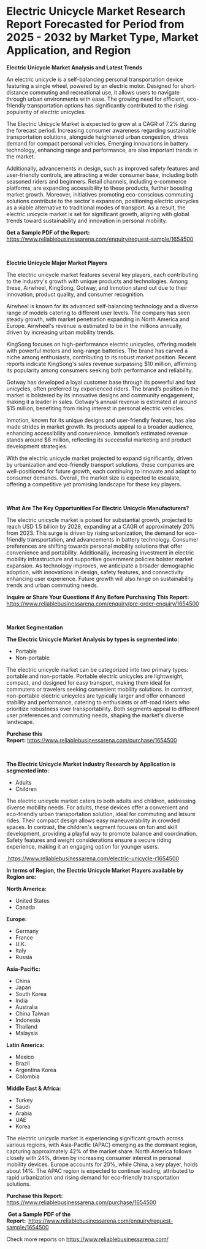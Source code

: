<p><h1>Electric Unicycle Market Research Report Forecasted for Period from 2025 -  2032 by Market Type, Market Application, and Region</h1></p><p><strong>Electric Unicycle Market Analysis and Latest Trends</strong></p>
<p><p>An electric unicycle is a self-balancing personal transportation device featuring a single wheel, powered by an electric motor. Designed for short-distance commuting and recreational use, it allows users to navigate through urban environments with ease. The growing need for efficient, eco-friendly transportation options has significantly contributed to the rising popularity of electric unicycles.</p><p>The Electric Unicycle Market is expected to grow at a CAGR of 7.2% during the forecast period. Increasing consumer awareness regarding sustainable transportation solutions, alongside heightened urban congestion, drives demand for compact personal vehicles. Emerging innovations in battery technology, enhancing range and performance, are also important trends in the market. </p><p>Additionally, advancements in design, such as improved safety features and user-friendly controls, are attracting a wider consumer base, including both seasoned riders and beginners. Retail channels, including e-commerce platforms, are expanding accessibility to these products, further boosting market growth. Moreover, initiatives promoting eco-conscious commuting solutions contribute to the sector's expansion, positioning electric unicycles as a viable alternative to traditional modes of transport. As a result, the electric unicycle market is set for significant growth, aligning with global trends toward sustainability and innovation in personal mobility.</p></p>
<p><strong>Get a Sample PDF of the Report:&nbsp;</strong> <a href="https://www.reliablebusinessarena.com/enquiry/request-sample/1654500?utm_campaign=2958&utm_medium=2&utm_source=Github&utm_content=ia&utm_term=05042025&utm_id=electric-unicycle">https://www.reliablebusinessarena.com/enquiry/request-sample/1654500</a></p>
<p>&nbsp;</p>
<p><strong>Electric Unicycle Major Market Players</strong></p>
<p><p>The electric unicycle market features several key players, each contributing to the industry's growth with unique products and technologies. Among these, Airwheel, KingSong, Gotway, and Inmotion stand out due to their innovation, product quality, and consumer recognition.</p><p>Airwheel is known for its advanced self-balancing technology and a diverse range of models catering to different user levels. The company has seen steady growth, with market penetration expanding in North America and Europe. Airwheel's revenue is estimated to be in the millions annually, driven by increasing urban mobility trends.</p><p>KingSong focuses on high-performance electric unicycles, offering models with powerful motors and long-range batteries. The brand has carved a niche among enthusiasts, contributing to its robust market position. Recent reports indicate KingSong's sales revenue surpassing $10 million, affirming its popularity among consumers seeking both performance and reliability.</p><p>Gotway has developed a loyal customer base through its powerful and fast unicycles, often preferred by experienced riders. The brand’s position in the market is bolstered by its innovative designs and community engagement, making it a leader in sales. Gotway's annual revenue is estimated at around $15 million, benefiting from rising interest in personal electric vehicles.</p><p>Inmotion, known for its unique designs and user-friendly features, has also made strides in market growth. Its products appeal to a broader audience, enhancing accessibility and convenience. Inmotion’s estimated revenue stands around $8 million, reflecting its successful marketing and product development strategies.</p><p>With the electric unicycle market projected to expand significantly, driven by urbanization and eco-friendly transport solutions, these companies are well-positioned for future growth, each continuing to innovate and adapt to consumer demands. Overall, the market size is expected to escalate, offering a competitive yet promising landscape for these key players.</p></p>
<p>&nbsp;</p>
<p><strong>What Are The Key Opportunities For Electric Unicycle Manufacturers?</strong></p>
<p><p>The electric unicycle market is poised for substantial growth, projected to reach USD 1.5 billion by 2028, expanding at a CAGR of approximately 20% from 2023. This surge is driven by rising urbanization, the demand for eco-friendly transportation, and advancements in battery technology. Consumer preferences are shifting towards personal mobility solutions that offer convenience and portability. Additionally, increasing investment in electric mobility infrastructure and supportive government policies bolster market expansion. As technology improves, we anticipate a broader demographic adoption, with innovations in design, safety features, and connectivity enhancing user experience. Future growth will also hinge on sustainability trends and urban commuting needs.</p></p>
<p><strong>Inquire or Share Your Questions If Any Before Purchasing This Report:</strong> <a href="https://www.reliablebusinessarena.com/enquiry/pre-order-enquiry/1654500?utm_campaign=2958&utm_medium=2&utm_source=Github&utm_content=ia&utm_term=05042025&utm_id=electric-unicycle">https://www.reliablebusinessarena.com/enquiry/pre-order-enquiry/1654500</a></p>
<p>&nbsp;</p>
<p><strong>Market Segmentation</strong></p>
<p><strong>The Electric Unicycle Market Analysis by types is segmented into:</strong></p>
<p><ul><li>Portable</li><li>Non-portable</li></ul></p>
<p><p>The electric unicycle market can be categorized into two primary types: portable and non-portable. Portable electric unicycles are lightweight, compact, and designed for easy transport, making them ideal for commuters or travelers seeking convenient mobility solutions. In contrast, non-portable electric unicycles are typically larger and offer enhanced stability and performance, catering to enthusiasts or off-road riders who prioritize robustness over transportability. Both segments appeal to different user preferences and commuting needs, shaping the market's diverse landscape.</p></p>
<p><strong>Purchase this Report:&nbsp;</strong><a href="https://www.reliablebusinessarena.com/purchase/1654500?utm_campaign=2958&utm_medium=2&utm_source=Github&utm_content=ia&utm_term=05042025&utm_id=electric-unicycle">https://www.reliablebusinessarena.com/purchase/1654500</a></p>
<p>&nbsp;</p>
<p><strong>The Electric Unicycle Market Industry Research by Application is segmented into:</strong></p>
<p><ul><li>Adults</li><li>Children</li></ul></p>
<p><p>The electric unicycle market caters to both adults and children, addressing diverse mobility needs. For adults, these devices offer a convenient and eco-friendly urban transportation solution, ideal for commuting and leisure rides. Their compact design allows easy maneuverability in crowded spaces. In contrast, the children's segment focuses on fun and skill development, providing a playful way to promote balance and coordination. Safety features and weight considerations ensure a secure riding experience, making it an engaging option for younger users.</p></p>
<p><a href="https://www.reliablebusinessarena.com/electric-unicycle-r1654500?utm_campaign=2958&utm_medium=2&utm_source=Github&utm_content=ia&utm_term=05042025&utm_id=electric-unicycle">&nbsp;https://www.reliablebusinessarena.com/electric-unicycle-r1654500</a></p>
<p><strong>In terms of Region, the Electric Unicycle Market Players available by Region are:</strong></p>
<p>
    <p> <strong> North America: </strong>
        <ul>
            <li>United States</li>
            <li>Canada</li>
        </ul>
        </p> 
    <p> <strong> Europe: </strong>
        <ul>
            <li>Germany</li>
            <li>France</li>
            <li>U.K.</li>
            <li>Italy</li>
            <li>Russia</li>
        </ul>
        </p> 
    <p> <strong> Asia-Pacific: </strong>
        <ul>
            <li>China</li>
            <li>Japan</li>
            <li>South Korea</li>
            <li>India</li>
            <li>Australia</li>
            <li>China Taiwan</li>
            <li>Indonesia</li>
            <li>Thailand</li>
            <li>Malaysia</li>
        </ul>
        </p> 
    <p> <strong> Latin America: </strong>
        <ul>
            <li>Mexico</li>
            <li>Brazil</li>
            <li>Argentina Korea</li>
            <li>Colombia</li>
        </ul>
        </p> 
    <p> <strong> Middle East & Africa: </strong>
        <ul>
            <li>Turkey</li>
            <li>Saudi</li>
            <li>Arabia</li>
            <li>UAE</li>
            <li>Korea</li>
        </ul>
    </p>
    </p>
<p><p>The electric unicycle market is experiencing significant growth across various regions, with Asia-Pacific (APAC) emerging as the dominant region, capturing approximately 42% of the market share. North America follows closely with 24%, driven by increasing consumer interest in personal mobility devices. Europe accounts for 20%, while China, a key player, holds about 14%. The APAC region is expected to continue leading, attributed to rapid urbanization and rising demand for eco-friendly transportation solutions.</p></p>
<p><strong>Purchase this Report: </strong><a href="https://www.reliablebusinessarena.com/purchase/1654500?utm_campaign=2958&utm_medium=2&utm_source=Github&utm_content=ia&utm_term=05042025&utm_id=electric-unicycle">https://www.reliablebusinessarena.com/purchase/1654500</a></p>
<p>&nbsp;<strong>Get a Sample PDF of the Report:&nbsp;&nbsp;</strong><a href="https://www.reliablebusinessarena.com/enquiry/request-sample/1654500?utm_campaign=2958&utm_medium=2&utm_source=Github&utm_content=ia&utm_term=05042025&utm_id=electric-unicycle">https://www.reliablebusinessarena.com/enquiry/request-sample/1654500</a></p>
<p><strong></strong></p>
<p>Check more reports on <a href="https://www.reliablebusinessarena.com/?utm_campaign=2958&utm_medium=2&utm_source=Github&utm_content=ia&utm_term=05042025&utm_id=electric-unicycle">https://www.reliablebusinessarena.com/</a></p>